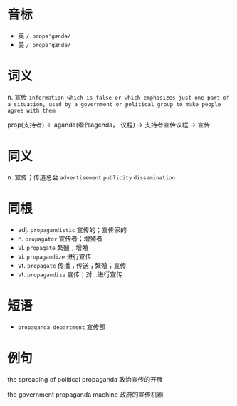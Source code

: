 # 音标

- 英 `/ˌprɒpə'gændə/`
- 美 `/'prɑpə'gændə/`

# 词义

n. 宣传
`information which is false or which emphasizes just one part of a situation, used by a government or political group to make people agree with them`



prop(支持者) ＋ aganda(看作agenda， 议程) → 支持者宣传议程 → 宣传

# 同义

n. 宣传；传道总会
`advertisement` `publicity` `dissemination`

# 同根

- adj. `propagandistic` 宣传的；宣传家的
- n. `propagator` 宣传者；增殖者
- vi. `propagate` 繁殖；增殖
- vi. `propagandize` 进行宣传
- vt. `propagate` 传播；传送；繁殖；宣传
- vt. `propagandize` 宣传；对…进行宣传

# 短语

- `propaganda department` 宣传部

# 例句

the spreading of political propaganda
政治宣传的开展

the government propaganda machine
政府的宣传机器


